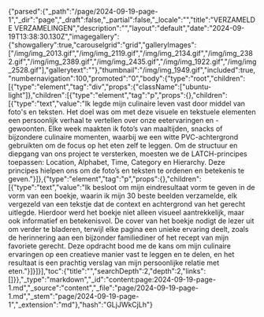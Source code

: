 {"parsed":{"_path":"/page/2024-09-19-page-1","_dir":"page","_draft":false,"_partial":false,"_locale":"","title":"VERZAMELDE VERZAMELINGEN","description":"","layout":"default","date":"2024-09-19T13:38:30.130Z","imagegallery":{"showgallery":true,"carouselgrid":"grid","galleryImages":["/img/img_2013.gif","/img/img_2119.gif","/img/img_2134.gif","/img/img_2382.gif","/img/img_2389.gif","/img/img_2435.gif","/img/img_1922.gif","/img/img_2528.gif"],"gallerytext":""},"thumbnail":"/img/img_1949.gif","included":true,"numbernavigation":100,"promoted":"0","body":{"type":"root","children":[{"type":"element","tag":"div","props":{"className":["ubuntu-light"]},"children":[{"type":"element","tag":"p","props":{},"children":[{"type":"text","value":"Ik legde mijn culinaire leven vast door middel van foto's en teksten. Het doel was om met deze visuele en tekstuele elementen een persoonlijk verhaal te vertellen over onze eetervaringen en -gewoonten. Elke week maakten ik foto’s van maaltijden, snacks of bijzondere culinaire momenten, waarbij we een witte PVC-achtergrond gebruikten om de focus op het eten zelf te leggen. Om de structuur en diepgang van ons project te versterken, moesten we de LATCH-principes toepassen: Location, Alphabet, Time, Category en Hierarchy. Deze principes hielpen ons om de foto’s en teksten te ordenen en betekenis te geven."}]},{"type":"element","tag":"p","props":{},"children":[{"type":"text","value":"Ik besloot om mijn eindresultaat vorm te geven in de vorm van een boekje, waarin ik mijn 30 beste beelden verzamelde, elk vergezeld van een tekstje dat de context en achtergrond van het gerecht uitlegde. Hierdoor werd het boekje niet alleen visueel aantrekkelijk, maar ook informatief en betekenisvol. De cover van het boekje nodigt de lezer uit om verder te bladeren, terwijl elke pagina een unieke ervaring deelt, zoals de herinnering aan een bijzonder familiediner of het recept van mijn favoriete gerecht. Deze opdracht bood me de kans om mijn culinaire ervaringen op een creatieve manier vast te leggen en te delen, en het resultaat is een prachtig verslag van mijn persoonlijke relatie met eten."}]}]}],"toc":{"title":"","searchDepth":2,"depth":2,"links":[]}},"_type":"markdown","_id":"content:page:2024-09-19-page-1.md","_source":"content","_file":"page/2024-09-19-page-1.md","_stem":"page/2024-09-19-page-1","_extension":"md"},"hash":"GLjJWkCjLh"}